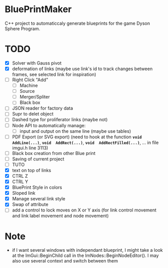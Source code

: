 # BluePrintMaker
C++ project to automaticcaly generate blueprints for the game Dyson Sphere Program.

# TODO

- [x] Solver with Gauss pivot
- [x] deformation of links (maybe use link's id to track changes between frames, see selected link for inspiration)
 - [ ] Right Click "Add"
	 + [ ] Machine
	 + [ ] Source
	 + [ ] Merger/Spliter
	 + [ ] Black box
 - [ ] JSON reader for factory data
 - [ ] Supr to delet object
 - [ ] Dashed type for proliferator links (maybe not)
 - [ ] Node API to automatically manage:
	 + [ ] input and output on the same line (maybe use tables)
 - [ ] PDF Export (or SVG export) (need to hook at the function **`void  AddLine(...)`**, **`void  AddRect(...)`**, **`void  AddRectFilled(...)`**, ... in file imgui.h line 3113)
 - [ ] Black box creation from other Blue print
 - [ ] Saving of current project
 - [ ] TUTO
 - [x] text on top of links
 - [x] CTRL Z
 - [x] CTRL Y
 - [x] BluePrint Style in colors
 - [x] Sloped link
 - [x] Manage several link style
 - [x] Swap of attribute
 - [ ] add a control to lock moves on X or Y axis (for link control movement and link label movement and node movement)

# Note
- if I want several windows with independant blueprint, I might take a look at the ImGui::BeginChild call in the ImNodes::BeginNodeEditor(). I may also use several context and switch between them